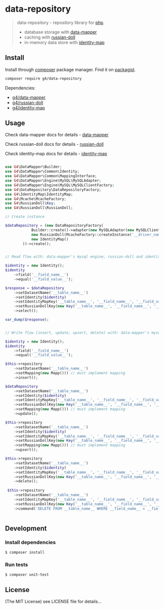 data-repository
==========

> data-repository - repository library for [php](http://php.net). 
> * database storage with [data-mapper](https://github.com/g4code/data-mapper)
> * caching with [russian-doll](https://github.com/g4code/russian-doll)
> * in-memory data store with [identity-map](https://github.com/g4code/identity-map)

## Install

Install through  [composer](https://getcomposer.org/) package manager.
Find it on [packagist](https://packagist.org/packages/g4/data-repository).

```sh
composer require g4/data-repository
```
Dependencies:
* [g4/data-mapper](https://packagist.org/packages/g4/data-mapper)
* [g4/russian-doll](https://packagist.org/packages/g4/russian-doll)
* [g4/identity-map](https://packagist.org/packages/g4/identity-map)

## Usage

Check data-mapper docs for details - [data-mapper](https://github.com/g4code/data-mapper/blob/master/README.md)

Check russian-doll docs for details - [russian-doll](https://github.com/g4code/russian-doll/blob/master/README.md)

Check identity-map docs for details - [identity-map](https://github.com/g4code/identity-map/blob/master/README.md)

```php

use G4\DataMapper\Builder;
use G4\DataMapper\Common\Identity;
use G4\DataMapper\Common\MappingInterface;
use G4\DataMapper\Engine\MySQL\MySQLAdapter;
use G4\DataMapper\Engine\MySQL\MySQLClientFactory;
use G4\DataRepository\DataRepositoryFactory;
use G4\IdentityMap\IdentityMap;
use G4\Mcache\McacheFactory;
use G4\RussianDoll\Key;
use G4\RussianDoll\RussianDoll;

// Create instance

$dataRepository = (new DataRepositoryFactory(
            Builder::create()->adapter(new MySQLAdapter(new MySQLClientFactory([]))),
            new RussianDoll(McacheFactory::createInstance('__driver_name__', [], '__prefix__')),
            new IdentityMap()
        ))->create();


// Read flow with: data-mapper's mysql engine, russian-doll and identity-map 

$identity = new Identity();
$identity
    ->field('__field_name__')
    ->equal('__field_value__');

$response = $dataRepository
    ->setDatasetName('__table_name__')
    ->setIdentity($identity)
    ->setIdentityMapKey('__table_name__', '__field_name__', '__field_value__')
    ->setRussianDollKey(new Key('__table_name__', '__field_name__', '__field_value__'))
    ->select();

var_dump($response);


// Write flow (insert, update, upsert, delete) with: data-mapper's mysql engine, russian-doll, and identity-map 

$identity = new Identity();
$identity
    ->field('__field_name__')
    ->equal('__field_value__');

$this->repository
    ->setDatasetName('__table_name__')
    ->setMapping(new Mapp())) // must implement mapping
    ->insert();

$dataRepository
    ->setDatasetName('__table_name__')
    ->setIdentity($identity)
    ->setIdentityMapKey('__table_name__', '__field_name__', '__field_value__')
    ->setRussianDollKey(new Key('__table_name__', '__field_name__', '__field_value__'))
    ->setMapping(new Mapp())) // must implement mapping
    ->update();

$this->repository
    ->setDatasetName('__table_name__')
    ->setIdentity($identity)
    ->setIdentityMapKey('__table_name__', '__field_name__', '__field_value__')
    ->setRussianDollKey(new Key('__table_name__', '__field_name__', '__field_value__'))
    ->setMapping(new Mapp())) // must implement mapping
    ->upsert();

$this->repository
    ->setDatasetName('__table_name__')
    ->setIdentity($identity)
    ->setIdentityMapKey('__table_name__', '__field_name__', '__field_value__')
    ->setRussianDollKey(new Key('__table_name__', '__field_name__', '__field_value__'))
    ->delete();
    
 $this->repository
    ->setDatasetName('__table_name__')
    ->setIdentityMapKey('__table_name__', '__field_name__', '__field_value__')
    ->setRussianDollKey(new Key('__table_name__', '__field_name__', '__field_value__'))
    ->command('DELETE FROM __table_name__ WHERE __field_name__ = __field_value__');
 
```

## Development

### Install dependencies

    $ composer install

### Run tests

    $ composer unit-test

## License

(The MIT License)
see LICENSE file for details...       
    
